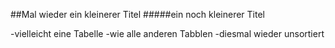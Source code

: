 ##Mal wieder ein kleinerer Titel
#####ein noch kleinerer Titel

-vielleicht eine Tabelle
-wie alle anderen Tabblen
-diesmal wieder unsortiert
